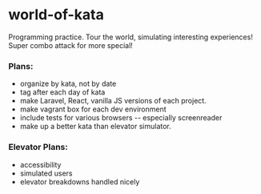 # world-of-kata
Programming practice. Tour the world, simulating interesting experiences! Super combo attack for more special!

### Plans:
 - organize by kata, not by date
 - tag after each day of kata 
 - make Laravel, React, vanilla JS versions of each project.
 - make vagrant box for each dev environment
 - include tests for various browsers -- especially screenreader
 - make up a better kata than elevator simulator.

### Elevator Plans:
 - accessibility
 - simulated users
 - elevator breakdowns handled nicely
